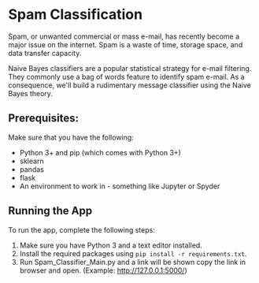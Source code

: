 # Spam Classification
Spam, or unwanted commercial or mass e-mail, has recently become a major issue on the internet. Spam is a waste of time, storage space, and data transfer capacity.

Naive Bayes classifiers are a popular statistical strategy for e-mail filtering. They commonly use a bag of words feature to identify spam e-mail. As a consequence, we'll build a rudimentary message classifier using the Naive Bayes theory.

## Prerequisites:
Make sure that you have the following:
-  Python 3+ and pip (which comes with Python 3+)
-  sklearn
-  pandas
-  flask
-  An environment to work in - something like Jupyter or Spyder

## Running the App
To run the app, complete the following steps:
1. Make sure you have Python 3 and a text editor installed.
2. Install the required packages using `pip install -r requirements.txt`.
3. Run Spam_Classifier_Main.py and a link will be shown copy the link in browser and open. (Example: http://127.0.0.1:5000/)